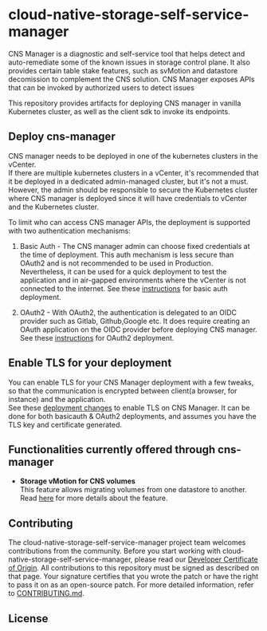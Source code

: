 # cloud-native-storage-self-service-manager

CNS Manager is a diagnostic and self-service tool that helps detect and auto-remediate some of the known issues in storage control plane. It also provides certain table stake features, such as svMotion and datastore decomission to complement the CNS solution.
CNS Manager exposes APIs that can be invoked by authorized users to detect issues 


This repository provides artifacts for deploying CNS manager in vanilla Kubernetes cluster, as well as the client sdk to invoke its endpoints.

## Deploy cns-manager
CNS manager needs to be deployed in one of the kubernetes clusters in the vCenter.  
If there are multiple kubernetes clusters in a vCenter, it's recommended that it be deployed in a dedicated admin-managed cluster, but it's not a must.
However, the admin should be responsible to secure the Kubernetes cluster where CNS manager is deployed since it will have credentials to vCenter and the Kubernetes cluster.

To limit who can access CNS manager APIs, the deployment is supported with two authentication mechanisms:
1. Basic Auth - The CNS manager admin can choose fixed credentials at the time of deployment. This auth mechanism is less secure than OAuth2 and is not recommended to be used in Production. Nevertheless, it can be used for a quick deployment to test the application and in air-gapped environments where the vCenter is not connected to the internet.
See these [instructions](docs/book/deployment/basicauth.md) for basic auth deployment.

2. OAuth2 - With OAuth2, the authentication is delegated to an OIDC provider such as Gitlab, Github,Google etc. It does require creating an OAuth application on the OIDC provider before deploying CNS manager.  
See these [instructions](docs/book/deployment/oauth2.md) for OAuth2 deployment.

## Enable TLS for your deployment
You can enable TLS for your CNS Manager deployment with a few tweaks, so that the communication is encrypted between client(a browser, for instance) and the application.  
See these [deployment changes](docs/book/deployment/tls-enable.md) to enable TLS on CNS Manager. It can be done for both basicauth & OAuth2 deployments, and assumes you have the TLS key and certificate generated.
## Functionalities currently offered through cns-manager

* **Storage vMotion for CNS volumes**   
This feature allows migrating volumes from one datastore to another. Read [here](docs/book/features/storage_vmotion.md) for more details about the feature.


## Contributing

The cloud-native-storage-self-service-manager project team welcomes contributions from the community. Before you start working with cloud-native-storage-self-service-manager, please
read our [Developer Certificate of Origin](https://cla.vmware.com/dco). All contributions to this repository must be
signed as described on that page. Your signature certifies that you wrote the patch or have the right to pass it on
as an open-source patch. For more detailed information, refer to [CONTRIBUTING.md](CONTRIBUTING.md).

## License

